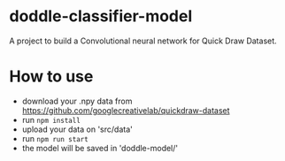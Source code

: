 # doddle-classifier-model
A project to build a Convolutional neural network for Quick Draw Dataset.

# How to use
- download your .npy data from https://github.com/googlecreativelab/quickdraw-dataset
- run `npm install`
- upload your data on 'src/data'
- run `npm run start`
- the model will be saved in 'doddle-model/'


